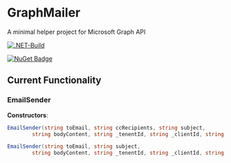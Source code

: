 # GraphMailer
A minimal helper project for Microsoft Graph API

[![.NET-Build](https://github.com/JustJordanT/GraphMailer/actions/workflows/dotnet.yml/badge.svg)](https://github.com/JustJordanT/GraphMailer/actions/workflows/dotnet.yml)

[![NuGet Badge](https://buildstats.info/nuget/GraphMailer)](https://www.nuget.org/packages/GraphMailer/)

## Current Functionality

### EmailSender

**Constructors**:

```csharp
EmailSender(string toEmail, string ccRecipients, string subject,
        string bodyContent, string _tenentId, string _clientId, string _clientSecret, string[] scope)
```

```csharp
EmailSender(string toEmail, string subject,
        string bodyContent, string _tenentId, string _clientId, string _clientSecret, string[] scope)
```


